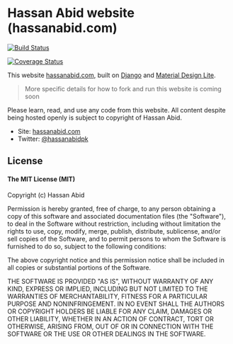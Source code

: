 # Hassan Abid website (hassanabid.com)

[![Build Status](https://travis-ci.org/hassanabidpk/portfolio_v2.svg?branch=master)](https://travis-ci.org/hassanabidpk/portfolio_v2)

[![Coverage Status](https://coveralls.io/repos/github/hassanabidpk/portfolio_v2/badge.svg?branch=master)](https://coveralls.io/github/hassanabidpk/portfolio_v2?branch=master)

This website [hassanabid.com](http://www.hassanabid.com), built on [Django](https://www.djangoproject.com/) and [Material Design Lite](http://www.getmdl.io/).

> More specific details for how to fork and run this website is coming soon

Please learn, read, and use any code from this website. All content despite being hosted openly is subject to copyright of Hassan Abid.

* Site: [hassanabid.com](http://hassanabid.com)
* Twitter: [@hassanabidpk](http://twitter.com/hassanabidpk)

## License

#### The MIT License (MIT)

Copyright (c) Hassan Abid

Permission is hereby granted, free of charge, to any person obtaining a copy of
this software and associated documentation files (the "Software"), to deal in
the Software without restriction, including without limitation the rights to
use, copy, modify, merge, publish, distribute, sublicense, and/or sell copies
of the Software, and to permit persons to whom the Software is furnished to do
so, subject to the following conditions:

The above copyright notice and this permission notice shall be included in all
copies or substantial portions of the Software.

THE SOFTWARE IS PROVIDED "AS IS", WITHOUT WARRANTY OF ANY KIND, EXPRESS OR
IMPLIED, INCLUDING BUT NOT LIMITED TO THE WARRANTIES OF MERCHANTABILITY,
FITNESS FOR A PARTICULAR PURPOSE AND NONINFRINGEMENT. IN NO EVENT SHALL THE
AUTHORS OR COPYRIGHT HOLDERS BE LIABLE FOR ANY CLAIM, DAMAGES OR OTHER
LIABILITY, WHETHER IN AN ACTION OF CONTRACT, TORT OR OTHERWISE, ARISING FROM,
OUT OF OR IN CONNECTION WITH THE SOFTWARE OR THE USE OR OTHER DEALINGS IN THE
SOFTWARE.
